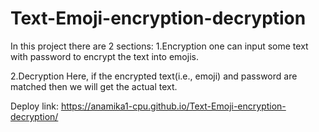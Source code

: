 # Text-Emoji-encryption-decryption
In this project there are 2 sections:
1.Encryption
one can input some text with password
to encrypt the text into emojis.

2.Decryption
Here, if the encrypted text(i.e., emoji) and
password are matched then we will get the
actual text.

Deploy link:
https://anamika1-cpu.github.io/Text-Emoji-encryption-decryption/
